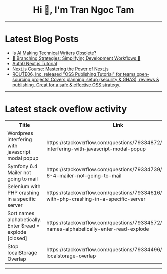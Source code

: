 <h1 align="center">Hi 👋, I'm Tran Ngoc Tam</h1>

---

# Latest Blog Posts 
<!-- BLOG-POST-LIST:START -->
- [Is AI Making Technical Writers Obsolete?](https://dev.to/elliot_brenya/is-ai-making-technical-writers-obsolete-176p)
- [🌿 Branching Strategies: Simplifying Development Workflows 📌](https://dev.to/aws-builders/branching-strategies-simplifying-development-workflows-17hg)
- [Auth0 Next.js Tutorial](https://dev.to/rivkaavraham/auth0-nextjs-tutorial-159j)
- [Next.js Course: Mastering the Power of Next.js](https://dev.to/ahmad_tibibi/nextjs-course-mastering-the-power-of-nextjs-42k8)
- [ROUTE06, Inc. released &quot;OSS Publishing Tutorial&quot; for teams open-sourcing projects! Covers planning, setup &lpar;security &amp; GHAS&rpar;, reviews &amp; publishing. Great for a safe &amp; effective OSS strategy.](https://dev.to/shige/route06-inc-released-oss-publishing-tutorial-for-teams-open-sourcing-projects-covers-planning-2ofk)
<!-- BLOG-POST-LIST:END -->

---

# Latest stack oveflow activity
<table>
  <tr><th>Title</th><th>Link</th></tr>
  <!-- STACKOVERFLOW:START --><tr><td>Wordpress interfering with javascript modal popup</td><td>https://stackoverflow.com/questions/79334872/wordpress-interfering-with-javascript-modal-popup</td></tr><tr><td>Symfony 6.4 Mailer not going to mail</td><td>https://stackoverflow.com/questions/79334739/symfony-6-4-mailer-not-going-to-mail</td></tr><tr><td>Selenium with PHP crashing in a specific server</td><td>https://stackoverflow.com/questions/79334616/selenium-with-php-crashing-in-a-specific-server</td></tr><tr><td>Sort names alphabetically. Enter $read = explode [closed]</td><td>https://stackoverflow.com/questions/79334572/sort-names-alphabetically-enter-read-explode</td></tr><tr><td>Stop localStorage Overlap</td><td>https://stackoverflow.com/questions/79334496/stop-localstorage-overlap</td></tr><!-- STACKOVERFLOW:END -->
</table>

---


